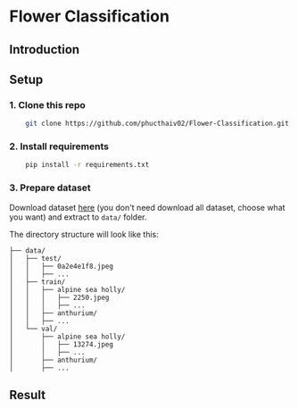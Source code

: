 # Flower Classification

## Introduction

## Setup

### 1. Clone this repo

```bash
    git clone https://github.com/phucthaiv02/Flower-Classification.git
```

### 2. Install requirements

```bash
    pip install -r requirements.txt
```

### 3. Prepare dataset

Download dataset [here](https://www.kaggle.com/datasets/msheriey/104-flowers-garden-of-eden) (you don't need download all dataset, choose what you want) and extract to `data/` folder.

The directory structure will look like this:

```
├── data/
│   ├── test/
│   │   ├── 0a2e4e1f8.jpeg
│   │   ├── ...
│   ├── train/
│   │   ├── alpine sea holly/
│   │   │   ├── 2250.jpeg
│   │   │   ├── ...
│   │   ├── anthurium/
│   │   ├── ...
│   └── val/
│       ├── alpine sea holly/
│       │   ├── 13274.jpeg
│       │   ├── ...
│       ├── anthurium/
│       ├── ...
```

## Result

